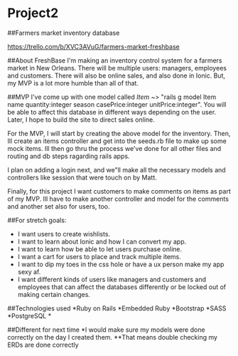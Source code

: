 # Project2
##Farmers market inventory database

https://trello.com/b/XVC3AVuG/farmers-market-freshbase

##About FreshBase
I'm making an inventory control system for a farmers market in New Orleans.
There will be multiple users: managers, employees and customers.
There will also be online sales, and also done in Ionic.
But, my MVP is a lot more humble than all of that.

##MVP
I've come up with one model called *Item* ~> 
"rails g model Item name quantity:integer season casePrice:integer unitPrice:integer". 
You will be able to affect this database in different ways depending on the user.
Later, I hope to build the site to direct sales online.

For the MVP, I will start by creating the above model for the inventory. 
Then, Ill create an items controller and get into the seeds.rb file to make up 
some mock items. Ill then go thru the process we've done for all other files 
and routing and db steps ragarding rails apps. 

I plan on adding a login next, and we"ll make all the necessary models and 
controllers like session that were touch on by Matt. 

Finally, for this project I want customers to make comments on items as part of 
my MVP. Ill have to make another controller and model for the comments and 
another set also for users, too.  

##For stretch goals: 
* I want users to create wishlists. 
* I want to learn about Ionic and how I can convert my app.
* I want to learn how be able to let users purchase online.
* I want a cart for users to place and track multiple items.
* I want to dip my toes in the css hole or have a ux person make my app sexy af.
* I want different kinds of users like managers and customers and employees that
can affect the databases differently or be locked out of making certain changes.

##Technologies used
*Ruby on Rails
*Embedded Ruby 
*Bootstrap
*SASS
*PostgreSQL
*

##Different for next time
*I would make sure my models were done correctly on the day I created them.
**That means double checking my ERDs are done correctly
